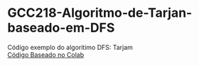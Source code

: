 # GCC218-Algoritmo-de-Tarjan-baseado-em-DFS
Código exemplo  do algoritimo DFS: Tarjam\
[Código Baseado no Colab](https://colab.research.google.com/drive/1bEDRlOVJSTCCWN-K1693iA0owCa6RJU0)


